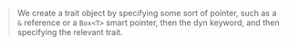 
> We create a trait object by specifying some sort of pointer, such as a `&` reference or a `Box<T>` smart pointer, then the dyn keyword, and then specifying the relevant trait.
